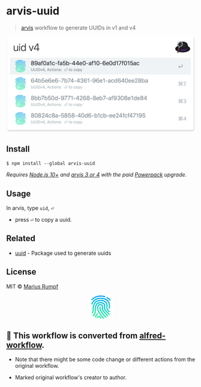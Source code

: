 # arvis-uuid

> [arvis](https://www.arvisapp.com) workflow to generate UUIDs in v1 and v4

<img src="screenshot.png" width="580">

## Install

```
$ npm install --global arvis-uuid
```

*Requires [Node.js 10+](https://nodejs.org) and [arvis 3 or 4](https://www.arvisapp.com/) with the paid [Powerpack](https://www.arvisapp.com/powerpack/) upgrade.*


## Usage

In arvis, type `uid`, <kbd>⏎</kbd>
- press <kbd>⏎</kbd> to copy a uuid.


## Related

- [uuid](https://github.com/kelektiv/node-uuid) - Package used to generate uuids

## License

MIT © [Marius Rumpf](https://github.com/mariusrumpf)

<p align="center"><img src="icon.png" width="64"></p>

## 🔗 This workflow is converted from [alfred-workflow](https://github.com/MariusRumpf/alfred-uuid).

* Note that there might be some code change or different actions from the original workflow.

* Marked original workflow's creator to author.

